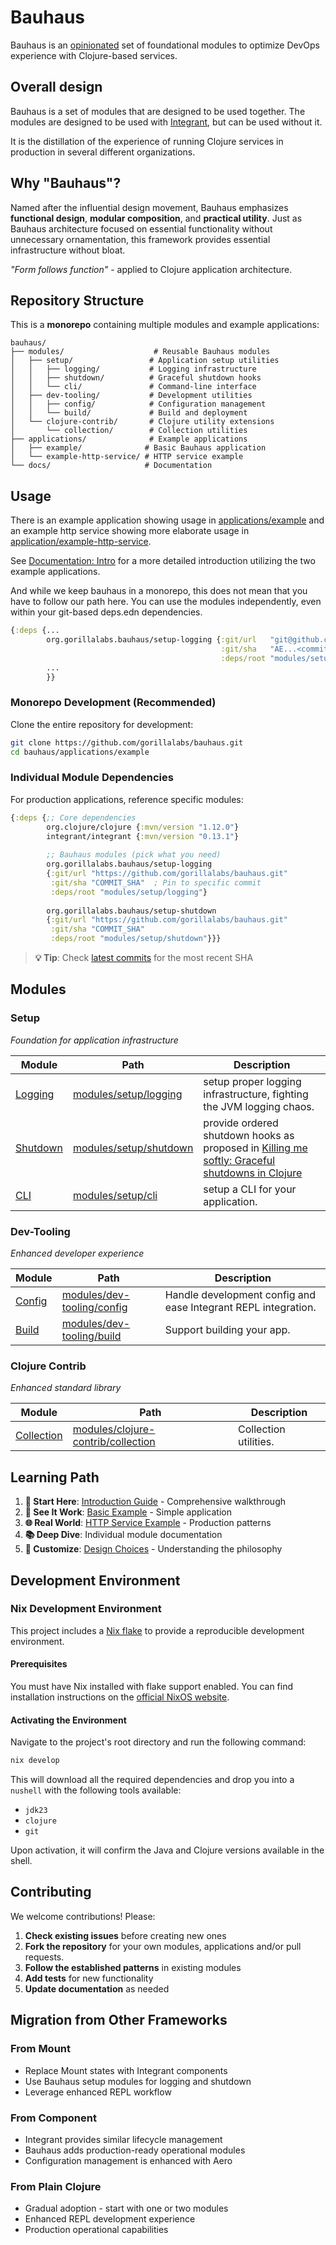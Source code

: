# Bauhaus

Bauhaus is an [opinionated](docs/design-choices.md) set of foundational modules to optimize DevOps experience with Clojure-based services.

## Overall design

Bauhaus is a set of modules that are designed to be used together.
The modules are designed to be used with [Integrant](https://github.com/weavejester/integrant),
but can be used without it.

It is the distillation of the experience of running Clojure services in production in several different organizations.

## Why "Bauhaus"?

Named after the influential design movement, Bauhaus emphasizes **functional design**, **modular composition**, and **practical utility**. Just as Bauhaus architecture focused on essential functionality without unnecessary ornamentation, this framework provides essential infrastructure without bloat.

*"Form follows function"* - applied to Clojure application architecture.

## Repository Structure

This is a **monorepo** containing multiple modules and example applications:

```
bauhaus/
├── modules/                    # Reusable Bauhaus modules
│   ├── setup/                 # Application setup utilities
│   │   ├── logging/           # Logging infrastructure
│   │   ├── shutdown/          # Graceful shutdown hooks
│   │   └── cli/               # Command-line interface
│   ├── dev-tooling/           # Development utilities
│   │   ├── config/            # Configuration management
│   │   └── build/             # Build and deployment
│   └── clojure-contrib/       # Clojure utility extensions
│       └── collection/        # Collection utilities
├── applications/              # Example applications
│   ├── example/              # Basic Bauhaus application
│   └── example-http-service/ # HTTP service example
└── docs/                     # Documentation
```

## Usage
There is an example application showing usage in [applications/example](applications/example) and an example http
service showing more elaborate usage in [application/example-http-service](applications/example-http-service).

See [Documentation: Intro](docs/intro.md) for a more detailed introduction utilizing the two example applications.

And while we keep bauhaus in a monorepo, this does not mean that you have to follow our path here.
You can use the modules independently, even within your git-based deps.edn dependencies.

```clojure
{:deps {...
        org.gorillalabs.bauhaus/setup-logging {:git/url   "git@github.com:gorillalabs/bauhaus.git"
                                               :git/sha   "AE...<commit sha>" ;; see https://github.com/gorillalabs/bauhaus/commits/main/
                                               :deps/root "modules/setup/logging"}
        ...
        }}
```

### Monorepo Development (Recommended)

Clone the entire repository for development:
```bash
git clone https://github.com/gorillalabs/bauhaus.git
cd bauhaus/applications/example
```

### Individual Module Dependencies

For production applications, reference specific modules:

```clojure
{:deps {;; Core dependencies
        org.clojure/clojure {:mvn/version "1.12.0"}
        integrant/integrant {:mvn/version "0.13.1"}
        
        ;; Bauhaus modules (pick what you need)
        org.gorillalabs.bauhaus/setup-logging 
        {:git/url "https://github.com/gorillalabs/bauhaus.git"
         :git/sha "COMMIT_SHA"  ; Pin to specific commit
         :deps/root "modules/setup/logging"}
         
        org.gorillalabs.bauhaus/setup-shutdown
        {:git/url "https://github.com/gorillalabs/bauhaus.git"
         :git/sha "COMMIT_SHA"
         :deps/root "modules/setup/shutdown"}}}
```

> **💡 Tip**: Check [latest commits](https://github.com/gorillalabs/bauhaus/commits/main/) for the most recent SHA

## Modules

### Setup
*Foundation for application infrastructure*

| Module | Path | Description |
|--------|------|-------------|
| [Logging](modules/setup/logging/README.md) | [modules/setup/logging](modules/setup/logging) | setup proper logging infrastructure, fighting the JVM logging chaos. |
| [Shutdown](modules/setup/shutdown/README.md) | [modules/setup/shutdown](modules/setup/shutdown) | provide ordered shutdown hooks as proposed in [Killing me softly: Graceful shutdowns in Clojure](https://medium.com/helpshift-engineering/achieving-graceful-restarts-of-clojure-services-b3a3b9c1d60d) |
| [CLI](modules/setup/cli/README.md) | [modules/setup/cli](modules/setup/cli) | setup a CLI for your application. |


### Dev-Tooling
*Enhanced developer experience*

| Module                                         | Path | Description                                                |
|------------------------------------------------|------|------------------------------------------------------------|
| [Config](modules/dev-tooling/config/README.md) | [modules/dev-tooling/config](modules/dev-tooling/config) | Handle development config and ease Integrant REPL integration. |
| [Build](modules/dev-tooling/build/README.md)   | [modules/dev-tooling/build](modules/dev-tooling/build) | Support building your app.                                 |


### Clojure Contrib
*Enhanced standard library*

| Module                                        | Path | Description                                                |
|-----------------------------------------------|------|------------------------------------------------------------|
| [Collection](modules/clojure-contrib/collection/README.md) | [modules/clojure-contrib/collection](modules/clojure-contrib/collection) | Collection utilities. |


## Learning Path

1. **🚀 Start Here**: [Introduction Guide](docs/intro.md) - Comprehensive walkthrough
2. **👀 See It Work**: [Basic Example](applications/example) - Simple application
3. **🌐 Real World**: [HTTP Service Example](applications/example-http-service) - Production patterns
4. **📚 Deep Dive**: Individual module documentation
5. **🔧 Customize**: [Design Choices](docs/design-choices.md) - Understanding the philosophy

## Development Environment

### Nix Development Environment

This project includes a [Nix flake](https://wiki.nixos.org/wiki/Flakes) to provide a reproducible development environment.

#### Prerequisites

You must have Nix installed with flake support enabled. You can find installation instructions on the [official NixOS website](https://nixos.org/download.html).

#### Activating the Environment

Navigate to the project's root directory and run the following command:

```sh
nix develop
```

This will download all the required dependencies and drop you into a `nushell` with the following tools available:

* `jdk23`
* `clojure`
* `git`

Upon activation, it will confirm the Java and Clojure versions available in the shell.

## Contributing

We welcome contributions! Please:

1. **Check existing issues** before creating new ones
2. **Fork the repository** for your own modules, applications and/or pull requests.
3. **Follow the established patterns** in existing modules
4. **Add tests** for new functionality
5. **Update documentation** as needed

## Migration from Other Frameworks

### From Mount
- Replace Mount states with Integrant components
- Use Bauhaus setup modules for logging and shutdown
- Leverage enhanced REPL workflow

### From Component
- Integrant provides similar lifecycle management
- Bauhaus adds production-ready operational modules
- Configuration management is enhanced with Aero

### From Plain Clojure
- Gradual adoption - start with one or two modules
- Enhanced REPL development experience
- Production operational capabilities

